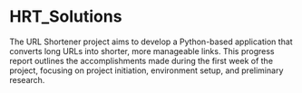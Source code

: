 # HRT_Solutions
The URL Shortener project aims to develop a Python-based application that converts long URLs into shorter, more manageable links. This progress report outlines the accomplishments made during the first week of the project, focusing on project initiation, environment setup, and preliminary research.

